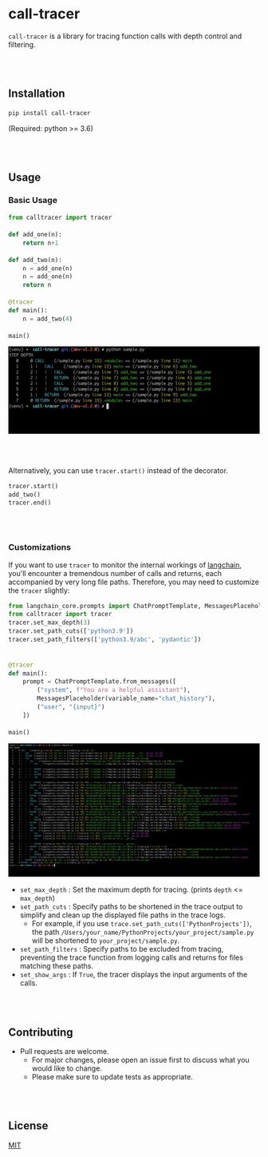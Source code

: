 # call-tracer

```call-tracer``` is a library for tracing function calls with depth control and filtering.

<br/>

<br/>


## Installation

```bash
pip install call-tracer
```

(Required: python >= 3.6)

<br/>

<br/>

## Usage

### Basic Usage

```python
from calltracer import tracer

def add_one(n):
    return n+1

def add_two(n):
    n = add_one(n)
    n = add_one(n)
    return n

@tracer
def main():
    n = add_two(4)

main()
```

![sample_1](src/sample_1.png)

<br/>

<br/>

Alternatively, you can use `tracer.start()` instead of the decorator.

```python
tracer.start()
add_two()
tracer.end()
```

<br/>

<br/>

### Customizations

If you want to use `tracer` to monitor the internal workings of [langchain](https://github.com/langchain-ai/langchain), you'll encounter a tremendous number of calls and returns, each accompanied by very long file paths. Therefore, you may need to customize the `tracer` slightly:

```python
from langchain_core.prompts import ChatPromptTemplate, MessagesPlaceholder
from calltracer import tracer
tracer.set_max_depth(3)
tracer.set_path_cuts(['python3.9'])
tracer.set_path_filters(['python3.9/abc', 'pydantic'])


@tracer
def main():
    prompt = ChatPromptTemplate.from_messages([
        ("system", f"You are a helpful assistant"),
        MessagesPlaceholder(variable_name="chat_history"),
        ("user", "{input}")
    ])

main()
```

![sample_1](src/sample_2.png)

- `set_max_depth` : Set the maximum depth for tracing. (prints `depth` <= `max_depth`)
- `set_path_cuts` : Specify paths to be shortened in the trace output to simplify and clean up the displayed file paths in the trace logs. 
  - For example, if you use `trace.set_path_cuts(['PythonProjects'])`, the path `/Users/your_name/PythonProjects/your_project/sample.py` will be shortened to `your_project/sample.py`.
- `set_path_filters` : Specify paths to be excluded from tracing, preventing the trace function from logging calls and returns for files matching these paths.
- `set_show_args` : If `True`, the tracer displays the input arguments of the calls.

<br/>

<br/>

## Contributing

- Pull requests are welcome. 
  - For major changes, please open an issue first to discuss what you would like to change. 
  - Please make sure to update tests as appropriate.

<br/>

<br/>

## License

[MIT](https://choosealicense.com/licenses/mit/)
